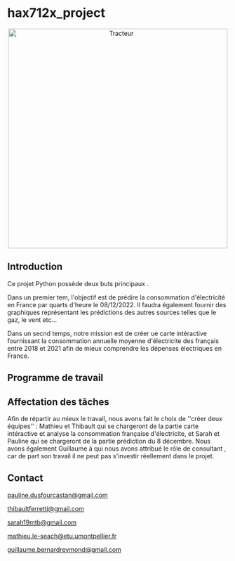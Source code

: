 # hax712x_project

<p align="center">
  <img src="https://github.com/mle-seach/hax712x_project/blob/Prediction/data/tracteur_electrique.jpg" width=500 title="Tracteur">
</p>

##  Introduction
Ce  projet Python  possède deux buts principaux . 

Dans un premier tem, l'objectif est de prédire la consommation d'électricité  en France par quarts d'heure  le 08/12/2022. Il faudra également fournir des graphiques représentant  les prédictions des autres sources  telles que le gaz, le vent etc...

Dans un secnd temps, notre mission est de créer ue carte intéractive fournissant la consommation annuelle moyenne d'électricite des français entre 2018 et 2021 afin de mieux comprendre  les dépenses électriques en France. 

## Programme de travail 

## Affectation des tâches 
Afin de répartir au mieux  le travail, nous avons fait le choix de ''créer deux équipes'' : Mathieu et Thibault qui se chargeront de la partie carte intéractive et analyse  la consommation française d'électricite, et Sarah et Pauline qui se chargeront de la partie prédiction  du 8 décembre. 
Nous avons également Guillaume à qui nous avons attribué le rôle de consultant , car  de part son travail il ne peut pas s'investir réellement dans le projet.


## Contact

pauline.dusfourcastan@gmail.com


thibaultferretti@gmail.com


sarah19mtb@gmail.com


mathieu.le-seach@etu.umontpellier.fr


guillaume.bernardreymond@gmail.com
